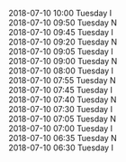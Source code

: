 2018-07-10 10:00 Tuesday  I  
2018-07-10 09:50 Tuesday  N  
2018-07-10 09:45 Tuesday  I  
2018-07-10 09:20 Tuesday  N  
2018-07-10 09:05 Tuesday  I  
2018-07-10 09:00 Tuesday  N  
2018-07-10 08:00 Tuesday  I  
2018-07-10 07:55 Tuesday  N  
2018-07-10 07:45 Tuesday  I  
2018-07-10 07:40 Tuesday  N  
2018-07-10 07:30 Tuesday  I  
2018-07-10 07:05 Tuesday  N  
2018-07-10 07:00 Tuesday  I  
2018-07-10 06:35 Tuesday  N  
2018-07-10 06:30 Tuesday  I  
